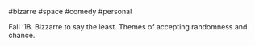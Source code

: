 #bizarre #space #comedy #personal 

Fall ‘18. Bizzarre to say the least. Themes of accepting randomness and chance.